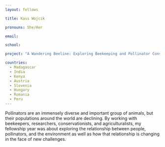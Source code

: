 ```yaml
---
layout: fellows

title: Kass Wojcik

pronouns: She/Her

email: 

school: 

project: "A Wandering Beeline: Exploring Beekeeping and Pollinator Conservation Around the World"

countries:
  - Madagascar
  - India
  - Kenya
  - Austria
  - Slovenia
  - Hungary
  - Romania
  - Peru
---
```


Pollinators are an immensely diverse and important group of animals, but their populations around the world are declining. By working with beekeepers, researchers, conservationists, and agriculturalists, my fellowship year was about exploring the relationship between people, pollinators, and the environment as well as how that relationship is changing in the face of new challenges.